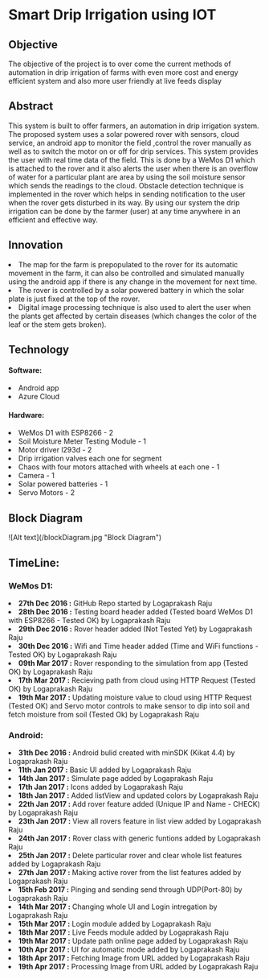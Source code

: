 # Smart Drip Irrigation using IOT 

<h2>Objective</h2>
   <p>The objective of the project is to over come the current methods of automation in drip irrigation of farms with even more cost and energy efficient system and also more user friendly at live feeds display</p>
   
<h2>Abstract</h2>
   <p>This system is built to offer farmers, an automation in drip irrigation system. The proposed system uses a solar powered rover with sensors, cloud service, an android app to monitor the field ,control the rover manually as well as to switch the motor on or off for drip services. This system provides the user with real time data of the field. This is done by a WeMos D1 which is attached to the rover and it also alerts the user when there is an overflow of water for a particular plant are area  by using the soil moisture sensor which sends the readings to the cloud. Obstacle detection technique is implemented in the rover which helps in sending notification to the user when the rover gets disturbed in its way. By using our system the drip irrigation can be done by the farmer (user) at any time anywhere in an efficient and effective way.</p>
  
<h2>Innovation</h2>
<li>The map for the farm is prepopulated to the rover for its automatic movement in the farm, it can also be controlled and simulated manually using the android app if there is any change in the movement for next time. 
<li>The rover is controlled by a solar powered battery in which the solar plate is just fixed at the top of the rover. 
<li>Digital image processing technique is also used to alert the user when the plants get affected by certain diseases (which changes the color of the leaf or the stem gets broken).

<h2>Technology</h2>
<h4>Software:</h4>
  <li>Android app
  <li>Azure Cloud 
  
<h4>Hardware:</h4>
  <li>WeMos D1 with ESP8266 - 2
  <li>Soil Moisture Meter Testing Module - 1
  <li>Motor driver l293d - 2
  <li>Drip irrigation valves each one for segment
  <li>Chaos with four motors attached with wheels at each one - 1
  <li>Camera - 1
  <li>Solar powered batteries - 1 
  <li>Servo Motors - 2
  
 <h2>Block Diagram</h2>
 ![Alt text](/blockDiagram.jpg "Block Diagram")

<h2>TimeLine:</h2>
<h3>WeMos D1:</h3>
<b><li> 27th Dec 2016 :</b> GitHub Repo started by Logaprakash Raju
<b><li> 28th Dec 2016 :</b> Testing board header added (Tested board WeMos D1 with ESP8266 - Tested OK) by Logaprakash Raju
<b><li> 29th Dec 2016 :</b> Rover header added (Not Tested Yet) by Logaprakash Raju
<b><li> 30th Dec 2016 :</b> Wifi and Time header added (Time and WiFi functions - Tested OK) by Logaprakash Raju
<b><li> 09th Mar 2017 :</b> Rover responding to the simulation from app (Tested OK) by Logaprakash Raju
<b><li> 17th Mar 2017 :</b> Recieving path from cloud using HTTP Request (Tested OK) by Logaprakash Raju
<b><li> 19th Mar 2017 :</b> Updating moisture value to cloud using HTTP Request (Tested OK) and Servo motor controls to make sensor to dip into soil and fetch moisture from soil (Tested Ok) by Logaprakash Raju

<h3>Android:</h3>
<b><li> 31th Dec 2016 :</b> Android bulid created with minSDK (Kikat 4.4) by Logaprakash Raju
<b><li> 11th Jan 2017 :</b> Basic UI added by Logaprakash Raju
<b><li> 14th Jan 2017 :</b> Simulate page added by Logaprakash Raju
<b><li> 17th Jan 2017 :</b> Icons added by Logaprakash Raju
<b><li> 18th Jan 2017 :</b> Added listView and updated colors by Logaprakash Raju
<b><li> 22th Jan 2017 :</b> Add rover feature added (Unique IP and Name - CHECK) by Logaprakash Raju
<b><li> 23th Jan 2017 :</b> View all rovers feature in list view added by Logaprakash Raju
<b><li> 24th Jan 2017 :</b> Rover class with generic funtions added by Logaprakash Raju
<b><li> 25th Jan 2017 :</b> Delete particular rover and clear whole list features added by Logaprakash Raju
<b><li> 27th Jan 2017 :</b> Making active rover from the list features added by Logaprakash Raju
<b><li> 15th Feb 2017 :</b> Pinging and sending send through UDP(Port-80) by Logaprakash Raju 
<b><li> 14th Mar 2017 :</b> Changing whole UI and Login intregation by Logaprakash Raju 
<b><li> 15th Mar 2017 :</b> Login module added by Logaprakash Raju
<b><li> 18th Mar 2017 :</b> Live Feeds module added by Logaprakash Raju 
<b><li> 19th Mar 2017 :</b> Update path online page added by Logaprakash Raju
<b><li> 10th Apr 2017 :</b> UI for automatic mode added by Logaprakash Raju
<b><li> 18th Apr 2017 :</b> Fetching Image from URL added by Logaprakash Raju
<b><li> 19th Apr 2017 :</b> Processing Image from URL added by Logaprakash Raju
